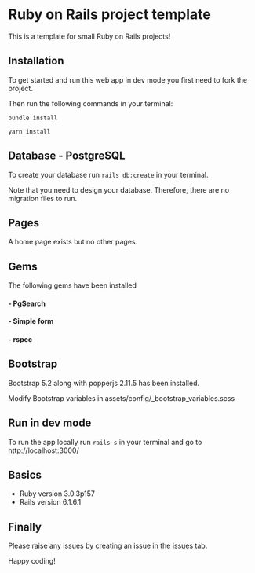 # Ruby on Rails project template

This is a template for small Ruby on Rails projects!

## Installation
To get started and run this web app in dev mode you first need to fork the project. 

Then run the following commands in your terminal: 

`bundle install`

`yarn install`


## Database - PostgreSQL 
To create your database run `rails db:create` in your terminal.

Note that you need to design your database. Therefore, there are no migration files to run.


## Pages
A home page exists but no other pages.


## Gems 
The following gems have been installed 
#### - PgSearch
#### - Simple form
#### - rspec


## Bootstrap
Bootstrap 5.2 along with popperjs 2.11.5 has been installed.

Modify Bootstrap variables in assets/config/_bootstrap_variables.scss


## Run in dev mode
To run the app locally run `rails s` in your terminal and go to http://localhost:3000/




## Basics
* Ruby version 3.0.3p157 
* Rails version 6.1.6.1



## Finally
Please raise any issues by creating an issue in the issues tab. 

Happy coding!




